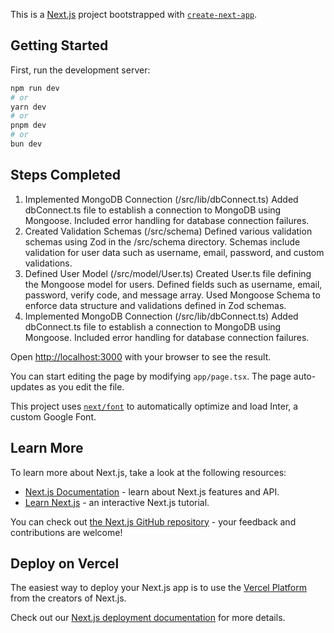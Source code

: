 This is a [Next.js](https://nextjs.org/) project bootstrapped with [`create-next-app`](https://github.com/vercel/next.js/tree/canary/packages/create-next-app).

## Getting Started

First, run the development server:

```bash
npm run dev
# or
yarn dev
# or
pnpm dev
# or
bun dev
```


## Steps Completed
1. Implemented MongoDB Connection (/src/lib/dbConnect.ts)
Added dbConnect.ts file to establish a connection to MongoDB using Mongoose.
Included error handling for database connection failures.
2. Created Validation Schemas (/src/schema)
Defined various validation schemas using Zod in the /src/schema directory.
Schemas include validation for user data such as username, email, password, and custom validations.
3. Defined User Model (/src/model/User.ts)
Created User.ts file defining the Mongoose model for users.
Defined fields such as username, email, password, verify code, and message array.
Used Mongoose Schema to enforce data structure and validations defined in Zod schemas.
4. Implemented MongoDB Connection (/src/lib/dbConnect.ts)
Added dbConnect.ts file to establish a connection to MongoDB using Mongoose.
Included error handling for database connection failures.





Open [http://localhost:3000](http://localhost:3000) with your browser to see the result.

You can start editing the page by modifying `app/page.tsx`. The page auto-updates as you edit the file.

This project uses [`next/font`](https://nextjs.org/docs/basic-features/font-optimization) to automatically optimize and load Inter, a custom Google Font.

## Learn More

To learn more about Next.js, take a look at the following resources:

- [Next.js Documentation](https://nextjs.org/docs) - learn about Next.js features and API.
- [Learn Next.js](https://nextjs.org/learn) - an interactive Next.js tutorial.

You can check out [the Next.js GitHub repository](https://github.com/vercel/next.js/) - your feedback and contributions are welcome!

## Deploy on Vercel

The easiest way to deploy your Next.js app is to use the [Vercel Platform](https://vercel.com/new?utm_medium=default-template&filter=next.js&utm_source=create-next-app&utm_campaign=create-next-app-readme) from the creators of Next.js.

Check out our [Next.js deployment documentation](https://nextjs.org/docs/deployment) for more details.



